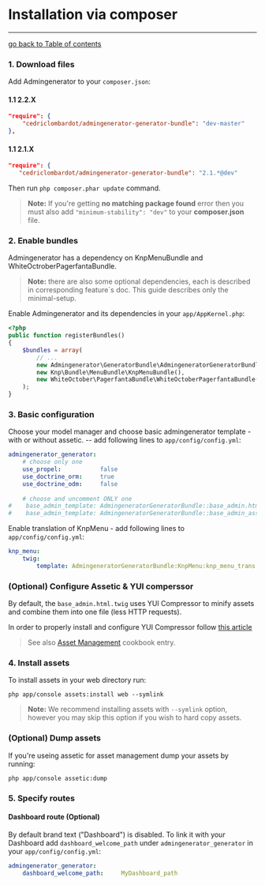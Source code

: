 # Installation via composer
---------------------------------------

[go back to Table of contents][back-to-index]

[back-to-index]: https://github.com/symfony2admingenerator/AdmingeneratorGeneratorBundle/blob/master/Resources/doc/documentation.md#1-installation

### 1. Download files

Add Admingenerator to your `composer.json`:

#### 1.1 2.2.X
```json
"require": {
    "cedriclombardot/admingenerator-generator-bundle": "dev-master"
},
```
#### 1.1 2.1.X
```json
"require": {
   "cedriclombardot/admingenerator-generator-bundle": "2.1.*@dev"
```

Then run `php composer.phar update` command.

> **Note:** If you're getting **no matching package found** error then you must also add `"minimum-stability": "dev"` to your **composer.json** file.
    
### 2. Enable bundles

Admingenerator has a dependency on KnpMenuBundle and WhiteOctroberPagerfantaBundle.

> **Note:** there are also some optional dependencies, each is described in corresponding feature`s doc. This guide describes only the minimal-setup. 

Enable Admingenerator and its dependencies in your `app/AppKernel.php`:

```php
<?php 
public function registerBundles()
{
    $bundles = array(
        // ...
        new Admingenerator\GeneratorBundle\AdmingeneratorGeneratorBundle(),
        new Knp\Bundle\MenuBundle\KnpMenuBundle(),
        new WhiteOctober\PagerfantaBundle\WhiteOctoberPagerfantaBundle(),
    );
}
```

### 3. Basic configuration

Choose your model manager and choose basic admingenerator template - with or without assetic. -- add following lines to `app/config/config.yml`:

```yaml
admingenerator_generator:
    # choose only one
    use_propel:           false
    use_doctrine_orm:     true
    use_doctrine_odm:     false
    
    # choose and uncomment ONLY one
#    base_admin_template: AdmingeneratorGeneratorBundle::base_admin.html.twig
#    base_admin_template: AdmingeneratorGeneratorBundle::base_admin_assetic_less.html.twig
```

Enable translation of KnpMenu - add following lines to `app/config/config.yml`:

```yaml
knp_menu:
    twig:
        template: AdmingeneratorGeneratorBundle:KnpMenu:knp_menu_trans.html.twig
```

### (Optional) Configure Assetic & YUI comperssor

By default, the `base_admin.html.twig` uses YUI Compressor to minify assets and combine them into one file (less HTTP requests).

In order to properly install and configure YUI Compressor follow [this article](http://symfony.com/doc/current/cookbook/assetic/yuicompressor.html)

> See also [Asset Management](http://symfony.com/doc/current/cookbook/assetic/asset_management.html) cookbook entry.

### 4. Install assets

To install assets in your web directory run:

`php app/console assets:install web --symlink`

> **Note:** We recommend installing assets with `--symlink` option, however you may skip this option if you wish to hard copy assets.

### (Optional) Dump assets

If you're useing assetic for asset management dump your assets by running:

`php app/console assetic:dump`

### 5. Specify routes

#### Dashboard route (Optional)
By default brand text ("Dashboard") is disabled. To link it with your Dashboard 
add `dashboard_welcome_path` under `admingenerator_generator` in your `app/config/config.yml`:

```yaml
admingenerator_generator:
    dashboard_welcome_path:     MyDashboard_path
```
